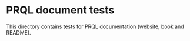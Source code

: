 # PRQL document tests

This directory contains tests for PRQL documentation  (website, book
and README).
